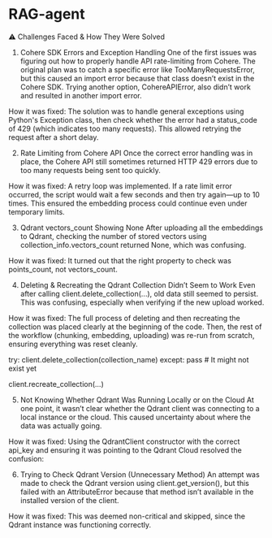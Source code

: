 # RAG-agent

⚠️ Challenges Faced & How They Were Solved
1. Cohere SDK Errors and Exception Handling
One of the first issues was figuring out how to properly handle API rate-limiting from Cohere. The original plan was to catch a specific error like TooManyRequestsError, but this caused an import error because that class doesn’t exist in the Cohere SDK. Trying another option, CohereAPIError, also didn’t work and resulted in another import error.

How it was fixed:
The solution was to handle general exceptions using Python's Exception class, then check whether the error had a status_code of 429 (which indicates too many requests). This allowed retrying the request after a short delay.


2. Rate Limiting from Cohere API
Once the correct error handling was in place, the Cohere API still sometimes returned HTTP 429 errors due to too many requests being sent too quickly.

How it was fixed:
A retry loop was implemented. If a rate limit error occurred, the script would wait a few seconds and then try again—up to 10 times. This ensured the embedding process could continue even under temporary limits.

3. Qdrant vectors_count Showing None
After uploading all the embeddings to Qdrant, checking the number of stored vectors using collection_info.vectors_count returned None, which was confusing.

How it was fixed:
It turned out that the right property to check was points_count, not vectors_count.


4. Deleting & Recreating the Qdrant Collection Didn’t Seem to Work
Even after calling client.delete_collection(...), old data still seemed to persist. This was confusing, especially when verifying if the new upload worked.

How it was fixed:
The full process of deleting and then recreating the collection was placed clearly at the beginning of the code. Then, the rest of the workflow (chunking, embedding, uploading) was re-run from scratch, ensuring everything was reset cleanly.

try:
    client.delete_collection(collection_name)
except:
    pass  # It might not exist yet

client.recreate_collection(...)


5. Not Knowing Whether Qdrant Was Running Locally or on the Cloud
At one point, it wasn’t clear whether the Qdrant client was connecting to a local instance or the cloud. This caused uncertainty about where the data was actually going.

How it was fixed:
Using the QdrantClient constructor with the correct api_key and ensuring it was pointing to the Qdrant Cloud resolved the confusion:


6. Trying to Check Qdrant Version (Unnecessary Method)
An attempt was made to check the Qdrant version using client.get_version(), but this failed with an AttributeError because that method isn’t available in the installed version of the client.

How it was fixed:
This was deemed non-critical and skipped, since the Qdrant instance was functioning correctly.
